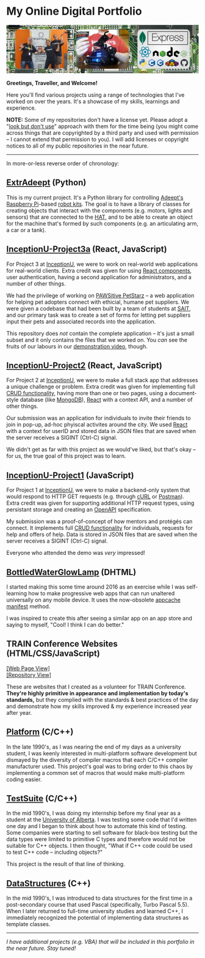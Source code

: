 # My Online Digital Portfolio

<img src=".README/banner.jpg" alt="Banner">

**Greetings, Traveller, and Welcome!**

Here you'll find various projects using a range of technologies that I've worked on over the years.  It's a showcase of my skills, learnings and experience.

**NOTE:**  Some of my repositories don't have a license yet.  Please adopt a "[look but don't use](https://choosealicense.com/no-permission/)" approach with them for the time being (you might come across things that are copyrighted by a third party and used with permission &ndash; I cannot extend that permission to you).  I will add licenses or copyright notices to all of my public repositories in the near future.

---

In more-or-less reverse order of chronology:

## [ExtrAdeept](https://github.com/kwoodman1970/ExtrAdeept/) (Python)

This is my current project.  It's a Python library for controlling [Adeept's](https://www.adeept.com/) [Raspberry Pi](https://www.raspberrypi.org/)-based [robot kits](http://www.adeept.com/c/robotics_0416/).  The goal is to have a library of classes for creating objects that interact with the components (e.g. motors, lights and sensors) that are connected to the [HAT](https://www.adeept.com/search/?&Keyword=hat&Price=20-40), and to be able to create an object for the machine that's formed by such components (e.g. an articulating arm, a car or a tank).

## [InceptionU-Project3a](https://github.com/kwoodman1970/InceptionU-Project3a) (React, JavaScript)

For Project 3 at [InceptionU](https://www.inceptionu.com/), we were to work on real-world web applications for real-world clients.  Extra credit was given for using [React components](https://react.dev/learn), user authentication, having a second application for administrators, and a number of other things.

We had the privilege of working on [PAWSitive PetStarz](https://www.petstarz.ca/) &ndash; a web application for helping pet adopters connect with ethicial, humane pet suppliers.  We were given a codebase that had been built by a team of students at [SAIT](https://www.sait.ca/), and our primary task was to create a set of forms for letting pet suppliers input their pets and associated records into the application.

This repository does *not* contain the complete application &ndash; it's just a small subset and it only contains the files that we worked on.  You *can* see the fruits of our labours in our [demonstration video](https://www.youtube.com/watch?v=3aLnxrPMmDY), though.

## [InceptionU-Project2](https://github.com/kwoodman1970/InceptionU-Project2) (React, JavaScript)

For Project 2 at [InceptionU](https://www.inceptionu.com/), we were to make a full stack app that addresses a unique challenge or problem.  Extra credit was given for implementing full [CRUD functionality](https://en.wikipedia.org/wiki/Create,_read,_update_and_delete), having more than one or two pages, using a document-style database (like [MongoDB](https://www.mongodb.com/)), [React](https://react.dev/) with a context API, and a number of other things.

Our submission was an application for individuals to invite their friends to join in pop-up, ad-hoc phyiscal activites around the city.  We used [React](https://react.dev/) with a context for userID and stored data in JSON files that are saved when the server receives a SIGINT (Ctrl-C) signal.

We didn't get as far with this project as we would've liked, but that's okay &ndash; for us, the true goal of this project was to learn.

## [InceptionU-Project1](https://github.com/kwoodman1970/InceptionU-Project1) (JavaScript)

For Project 1 at [InceptionU](https://www.inceptionu.com/), we were to make a backend-only system that would respond to HTTP GET requests (e.g. through [cURL](https://curl.se/) or [Postman](https://www.postman.com/)).  Extra credit was given for supporting additional HTTP request types, using persistant storage and creating an [OpenAPI](https://www.openapis.org/) specification.

My submission was a proof-of-concept of how mentors and protégés can connect.  It implements full [CRUD functionality](https://en.wikipedia.org/wiki/Create,_read,_update_and_delete) for individuals, requests for help and offers of help.  Data is stored in JSON files that are saved when the server receives a SIGINT (Ctrl-C) signal.

Everyone who attended the demo was *very* impressed!

## [BottledWaterGlowLamp](https://github.com/kwoodman1970/BottledWaterGlowLamp) (DHTML)

I started making this some time around 2016 as an exercise while I was self-learning how to make progressive web apps that can run unaltered universally on any mobile device. It uses the now-obsolete [appcache manifest](https://en.wikipedia.org/wiki/Cache_manifest_in_HTML5) method.

I was inspired to create this after seeing a similar app on an app store and saying to myself, "Cool!  I think I can do better."

## TRAIN Conference Websites (HTML/CSS/JavaScript)

[\[Web Page View\]](https://kwoodman1970.github.io/TRAINConference/)<br />
[\[Repository View\]](https://github.com/kwoodman1970/TRAINConference/)

These are websites that I created as a volunteer for TRAIN Conference.  **They're highly primitive in appearance and implementation by today's standards,** but they complied with the standards & best practices of the day and demonstrate how my skills improved &amp; my experience increased year after year.

## [Platform](https://github.com/kwoodman1970/Platform) (C/C++)

In the late 1990's, as I was nearing the end of my days as a university student, I was keenly interested in multi-platform software development but dismayed by the diversity of compiler macros that each C/C++ compiler manufacturer used.  This project's goal was to bring order to this chaos by implementing a common set of macros that would make multi-platform coding easier.

## [TestSuite](https://github.com/kwoodman1970/TestSuite) (C/C++)

In the mid 1990's, I was doing my internship before my final year as a student at the [University of Alberta](https://www.ualberta.ca).  I was testing some code that I'd written one day and I began to think about how to automate this kind of testing.  Some companies were starting to sell software for black-box testing but the data types were limited to primitive C types and therefore would not be suitable for C++ objects.  I then thought, "What if C++ code could be used to test C++ code &ndash; including objects?"

This project is the result of that line of thinking.

## [DataStructures](https://github.com/kwoodman1970/DataStructures) (C++)

In the mid 1990's, I was introduced to data structures for the first time in a post-secondary course that used Pascal (specifically, Turbo Pascal 5.5).  When I later returned to full-time university studies and learned C++, I immediately recognized the potential of implementing data structures as template classes.

---

*I have additional projects (e.g. VBA) that will be included in this portfolio in the near future.  Stay tuned!*
